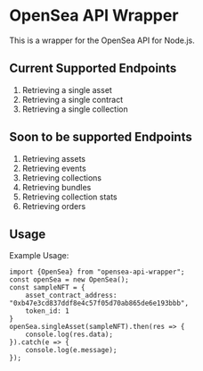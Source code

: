# OpenSea API Wrapper

This is a wrapper for the OpenSea API for Node.js.

## Current Supported Endpoints

1. Retrieving a single asset
2. Retrieving a single contract
3. Retrieving a single collection

## Soon to be supported Endpoints

1. Retrieving assets
2. Retrieving events
3. Retrieving collections
4. Retrieving bundles
5. Retrieving collection stats
6. Retrieving orders

## Usage

Example Usage: 

```ecmascript 6
import {OpenSea} from "opensea-api-wrapper";
const openSea = new OpenSea();
const sampleNFT = {
    asset_contract_address: "0xb47e3cd837ddf8e4c57f05d70ab865de6e193bbb",
    token_id: 1
}
openSea.singleAsset(sampleNFT).then(res => {
    console.log(res.data);
}).catch(e => {
    console.log(e.message);
});
```